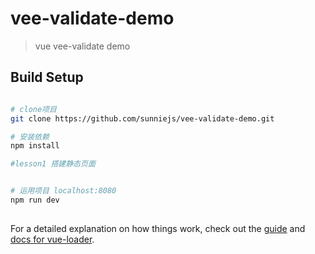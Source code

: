 # vee-validate-demo

> vue vee-validate demo

## Build Setup

``` bash

# clone项目
git clone https://github.com/sunniejs/vee-validate-demo.git

# 安装依赖
npm install

#lesson1 搭建静态页面


# 运用项目 localhost:8080
npm run dev
 
```

For a detailed explanation on how things work, check out the [guide](http://vuejs-templates.github.io/webpack/) and [docs for vue-loader](http://vuejs.github.io/vue-loader).
